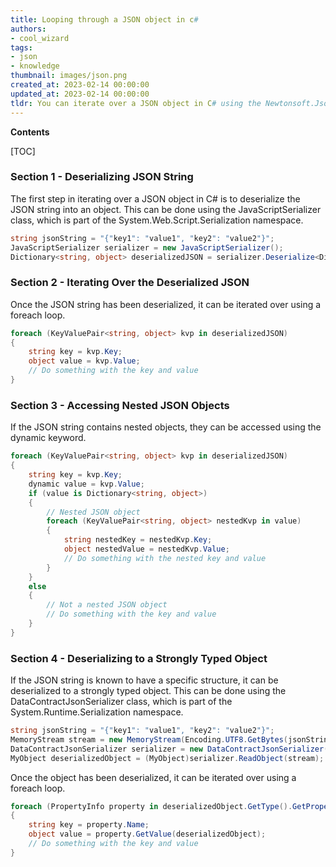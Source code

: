 ```yaml
---
title: Looping through a JSON object in c#
authors:
- cool_wizard
tags:
- json
- knowledge
thumbnail: images/json.png
created_at: 2023-02-14 00:00:00
updated_at: 2023-02-14 00:00:00
tldr: You can iterate over a JSON object in C# using the Newtonsoft.Json library`s JObject.Parse() method.
---
```


**Contents**

[TOC]

### Section 1 - Deserializing JSON String

The first step in iterating over a JSON object in C# is to deserialize the JSON string into an object. This can be done using the JavaScriptSerializer class, which is part of the System.Web.Script.Serialization namespace.

```csharp
string jsonString = "{"key1": "value1", "key2": "value2"}";
JavaScriptSerializer serializer = new JavaScriptSerializer();
Dictionary<string, object> deserializedJSON = serializer.Deserialize<Dictionary<string, object>>(jsonString);
```

### Section 2 - Iterating Over the Deserialized JSON

Once the JSON string has been deserialized, it can be iterated over using a foreach loop.

```csharp
foreach (KeyValuePair<string, object> kvp in deserializedJSON)
{
    string key = kvp.Key;
    object value = kvp.Value;
    // Do something with the key and value
}
```

### Section 3 - Accessing Nested JSON Objects

If the JSON string contains nested objects, they can be accessed using the dynamic keyword.

```csharp
foreach (KeyValuePair<string, object> kvp in deserializedJSON)
{
    string key = kvp.Key;
    dynamic value = kvp.Value;
    if (value is Dictionary<string, object>)
    {
        // Nested JSON object
        foreach (KeyValuePair<string, object> nestedKvp in value)
        {
            string nestedKey = nestedKvp.Key;
            object nestedValue = nestedKvp.Value;
            // Do something with the nested key and value
        }
    }
    else
    {
        // Not a nested JSON object
        // Do something with the key and value
    }
}
```

### Section 4 - Deserializing to a Strongly Typed Object

If the JSON string is known to have a specific structure, it can be deserialized to a strongly typed object. This can be done using the DataContractJsonSerializer class, which is part of the System.Runtime.Serialization namespace.

```csharp
string jsonString = "{"key1": "value1", "key2": "value2"}";
MemoryStream stream = new MemoryStream(Encoding.UTF8.GetBytes(jsonString));
DataContractJsonSerializer serializer = new DataContractJsonSerializer(typeof(MyObject));
MyObject deserializedObject = (MyObject)serializer.ReadObject(stream);
```

Once the object has been deserialized, it can be iterated over using a foreach loop.

```csharp
foreach (PropertyInfo property in deserializedObject.GetType().GetProperties())
{
    string key = property.Name;
    object value = property.GetValue(deserializedObject);
    // Do something with the key and value
}
```
